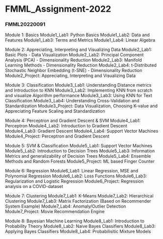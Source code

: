 # FMML_Assignment-2022

### FMML20220091

Module 1: Basics
Module1_Lab1: Python Basics
Module1_Lab2: Data and Features
Module1_Lab3: Terms and Metrics
Module1_Lab4: Linear Algebra

Module 2: Appreciating, Interpreting and Visualizing Data
Module2_Lab1: Basic Plots - Data Visualization
Module2_Lab2: Principal Component Analysis (PCA) - Dimensionality Reduction
Module2_Lab3: Manifold Learning Methods - Dimensionality Reduction
Module2_Lab4: t-Distributed Stochastic Neighbor Embedding (t-SNE) - Dimensionality Reduction
Module2_Project: Appreciating, Interpreting and Visualizing Data

Module 3: Classification
Module3_Lab1: Understanding Distance metrics and Introduction to KNN
Module3_Lab2: Implementing KNN from scratch and visualize Algorithm performance
Module3_Lab3: Using KNN for Text Classification
Module3_Lab4: Understanding Cross-Validation and Standardization
Module3_Project: Data Visualization, Choosing K-value and Appreciating Feature Scaling and Standardization

Module 4: Perceptron and Gradient Descent & SVM
Module4_Lab1: Perceptron
Module4_Lab2: Introduction to Gradient Descent
Module4_Lab3: Gradient Descent
Module4_Lab4: Support Vector Machines
Module4_Project: Perceptron and Gradient Descent

Module 5: SVM & Classification
Module5_Lab1: Support Vector Machines
Module5_Lab2: Introduction to Decision Trees
Module5_Lab3: Information Metrics and generalizability of Decision Trees
Module5_Lab4: Ensemble Methods and Random Forests
Module5_Project: ML based Finger Counter

Module 6: Regression
Module6_Lab1: Linear Regression, MSE and Polynomial Regression
Module6_Lab2: Loss Functions
Module6_Lab3: Regularization and Logistic Regression
Module6_Project: Regression analysis on a COVID-dataset

Module 7: Clustering
Module7_Lab1: K-Means
Module7_Lab2: Hierarchical Clustering
Module7_Lab3: Matrix Factorization (Based on Recommender System Example)
Module7_Lab4: Anomaly/Outlier Detection
Module7_Project: Movie Recommendation Engine

Module 8: Bayesian Machine Learning
Module8_Lab1: Introduction to Probability Theory
Module8_Lab2: Naive Bayes Classifiers
Module8_Lab3: Applying Bayes Classifiers
Module8_Lab4: Probabilisitic Mixture Models

